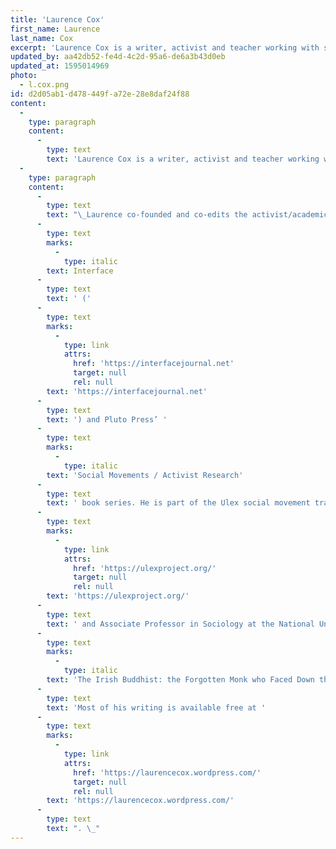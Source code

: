 ```yaml
---
title: 'Laurence Cox'
first_name: Laurence
last_name: Cox
excerpt: 'Laurence Cox is a writer, activist and teacher working with social movements in Ireland and globally.'
updated_by: aa42db52-fe4d-4c2d-95a6-de6a3b43d0eb
updated_at: 1595014969
photo:
  - l.cox.png
id: d2d05ab1-d478-449f-a72e-28e8daf24f88
content:
  -
    type: paragraph
    content:
      -
        type: text
        text: 'Laurence Cox is a writer, activist and teacher working with social movements in Ireland and globally. He has been involved in a wide range of struggles in various countries since the 1980s, including ecological activism, international solidarity, human rights and organising against repression, antiwar movements, community activism, radical media, self-organised spaces, alternative education and the alter-globalisation “movement of movements”.'
  -
    type: paragraph
    content:
      -
        type: text
        text: "\_Laurence co-founded and co-edits the activist/academic social movements journal "
      -
        type: text
        marks:
          -
            type: italic
        text: Interface
      -
        type: text
        text: ' ('
      -
        type: text
        marks:
          -
            type: link
            attrs:
              href: 'https://interfacejournal.net'
              target: null
              rel: null
        text: 'https://interfacejournal.net'
      -
        type: text
        text: ') and Pluto Press’ '
      -
        type: text
        marks:
          -
            type: italic
        text: 'Social Movements / Activist Research'
      -
        type: text
        text: ' book series. He is part of the Ulex social movement training project '
      -
        type: text
        marks:
          -
            type: link
            attrs:
              href: 'https://ulexproject.org/'
              target: null
              rel: null
        text: 'https://ulexproject.org/'
      -
        type: text
        text: ' and Associate Professor in Sociology at the National University of Ireland Maynooth, where he researches struggles for a better world. His latest book is '
      -
        type: text
        marks:
          -
            type: italic
        text: 'The Irish Buddhist: the Forgotten Monk who Faced Down the British Empire. '
      -
        type: text
        text: 'Most of his writing is available free at '
      -
        type: text
        marks:
          -
            type: link
            attrs:
              href: 'https://laurencecox.wordpress.com/'
              target: null
              rel: null
        text: 'https://laurencecox.wordpress.com/'
      -
        type: text
        text: ". \_"
---
```

